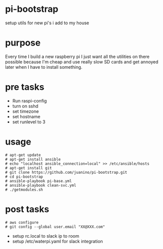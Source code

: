 # pi-bootstrap
setup utils for new pi's i add to my house

# purpose
Every time I build a new raspberry pi I just want all the utilities on there possible
because I'm cheap and use really slow SD cards and get annoyed later when I have to install something.

# pre tasks
* Run raspi-config
* turn on sshd
* set timezone
* set hostname
* set runlevel to 3

# usage
```
# apt-get update
# apt-get install ansible
# echo "localhost ansible_connection=local" >> /etc/ansible/hosts
# apt-get install git
# git clone https://github.com/juanino/pi-bootstrap.git
# cd pi-bootstrap
# ansible-playbook pi-base.yml
# ansible-playbook clean-svc.yml
# ./getmodules.sh
```
# post tasks
```
# aws configure
# git config --global user.email "XX@XXX.com"
```
* setup rc.local to slack ip to room
* setup /etc/waterpi.yaml for slack integration
